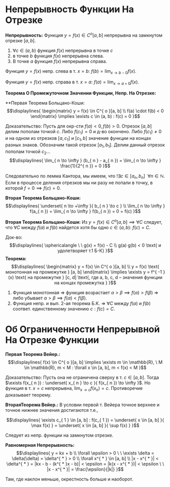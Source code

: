 # Непрерывность Функции На Отрезке 
**Непрерывность:** Функция $y = f(x) \in C^{ o }[a, b]$ непрерывна на замкнутом отрезке $[a, b]$. 
1. $\forall c \in (a, b)$ функция $f(x)$ непрерывна в точке $c$
2. в точке $b$ функция $f(x)$ непрерывна слева. 
3. В точке $a$ функция $f(x)$ непрерывна справа. 

Функция $y = f(x)$ непр. слева в т. $x = b$: $f(b) = \lim_{ x \to b - 0 }f(x)$. 

Функция $y = f(x)$ непр. справа в т. $x = a$: $f(a) = \lim_{ x \to a + 0 } f(x)$. 

**Теорема О Промежуточном Значении Функции, Непр. На Отрезке:** 

**Первая Теорема Больцано-Коши:
$$\displaylines{
\begin{matrix}
y = f(x) \in C^{ o }[a, b] \\ 
f(a) \cdot f(b) < 0
\end{matrix} \implies \exists c \in (a, b) : f(c) = 0 
}$$

Доказательство: Пусть для окр-сти $f(a) < 0, f(b) > 0$. Отрезок $[a, b]$ делим пополам точкой  $c$. Либо $f(c_{ 1 }) = 0$ и д-во окончено.  Либо $f(c_{ 1 }) \neq 0$ и на одном из отрезков $[a, c_{ 1 }]$ и $[c_{ 1 }, b]$ значение функции на концах разных знаков. Обозначим такой отрезок $[a_{ 1 }, b_{ 1 }]$. Делим данный отрезок пополам точкой $c_{ 2 }$... 
$$\displaylines{
\lim_{ n \to \infty } (b_{ n } - a_{ n }) = \lim_{ n \to \infty } \frac{1}{2^{ n }} = 0
}$$

Следовательно по лемма Кантора, мы имеем, что $!\exists c \in [a_{ n }, b_{ n }] \ \ \forall n \in \mathbb{N}$. Если в процессе деления отрезков мы ни разу не попали в точку, в которой $f = 0 \implies f(c) = 0$. 

**Вторая Теорема Больцано-Коши:**
$$\displaylines{
\underset{ n \to +\infty }{ b_{ n } \to c } \\ 
\lim_{ n \to \infty } f(a_{ n }) = \lim_{ n \to \infty } f(b_{ n }) = 0 = f(c)
}$$

**Вторая Теорема Больцано-Коши:** Из $y = f(x) \in C^{ o }[a, b] \implies \forall C$ следует, что $\forall C$ между $f(a)$ и $f(b)$ найдется хотя бы одно $c \in (a, b)$: $f(c) = C$. 

Док-во: 
$$\displaylines{
\sphericalangle \ \ g(x) = f(x) - C \\ 
g(a) g(b) < 0 \text{ и удолетворяет т.1 Б-К}
}$$
**Теорема:** 
$$\displaylines{
\begin{matrix}
y = f(x) \in C^{ o }[a, b]  \\
y = f(x) \text{ монотонная на промежутке } [a, b] 
\end{matrix} \implies \exists y = f^{ -1 }(x) \text{ на промежутке } [c, d] \text{, где a, b, c, d – значения функции на концах промежутка }
}$$

1. Функция монотонная => функция возрастает $\alpha > \beta \implies f(\alpha) > f(\beta)$ => либо убывает $\alpha > \beta \implies f(\alpha) < f(\beta)$. 
2. Функция непр. и вып. 2-ая теорема Б.К. => $\forall C$ между $f(a)$ и $f(b)$ соответ. единственному значению $c : f(c) = C$. 

# Об Ограниченности Непрерывной На Отрезке Функции
**Первая Теорема Вейер.:** 
$$\displaylines{
f(x) \in C^{ o }[a, b] \implies \exists m \in \mathbb{R}, \ M \in \mathbb{R}, m < M : \forall x \in [a, b],  m < f(x) < M
}$$

Доказательство: Пусть она не ограничена сверху в т. $c \in [a, b]$. Тогда $\exists f(x_{ n }) : \underset{ x_{ n } \to c }{ f(x_{ n }) \to \infty }$. Но функция в т. $x = c$ непрерывна, $\lim_{ x \to c } f(x_{ n }) = c$. Противоречие доказывает теорему. 

**ВтораяТеорема Вейер.:** В условии первой т. Вейера точное верхнее и точное нижнее значения достигаются т.е., 

$$\displaylines{
\exists c_{ 1 } \in [a, b] : f(c_{ 1 }) = \underset{ x \in [a, b] }{ \max f(x) } = \underset{ x \in [a, b] }{ \sup f(x) }
}$$
 
Следует из непр. функции на замкнутом отрезке. 

**Равномерная Непрерывность:** 
$$\displaylines{
y = kx + b \\ 
\forall \epsilon > 0 \ \ \exists \delta = \delta(\delta) = \delta^{ * } > 0 \\ 
\forall x^{ * } \in [a, b] \\
|x - x^{ * }| < \delta^{ * } = |kx - b - (k^{ * }x - b)| < \epsilon = |k(x - x^{ * })| < \epsilon \ \ |x - x^{ * }| = \frac{\epsilon}{|k|} 
}$$

Там, где наклон меньше, окрестность больше и наоборот. 

